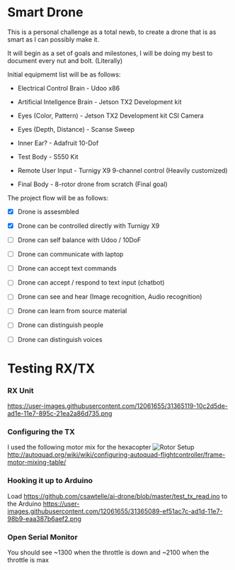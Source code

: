 # Smart Drone

This is a personal challenge as a total newb, to create a drone that is as smart as I can possibly make it.

It will begin as a set of goals and milestones, I will be doing my best to document every nut and bolt. (Literally)


Initial equipmemt list will be as follows:

* Electrical Control Brain - Udoo x86 

* Artificial Intellgence Brain - Jetson TX2 Development kit

* Eyes (Color, Pattern) - Jetson TX2 Development kit CSI Camera

* Eyes (Depth, Distance) - Scanse Sweep

* Inner Ear? - Adafruit 10-Dof

* Test Body - S550 Kit

* Remote User Input - Turnigy X9 9-channel control (Heavily customized)

* Final Body - 8-rotor drone from scratch  (Final goal)

The project flow will be as follows:

- [x] Drone is assesmbled
- [x] Drone can be controlled directly with Turnigy X9
- [ ] Drone can self balance with Udoo / 10DoF
- [ ] Drone can communicate with laptop
- [ ] Drone can accept text commands
- [ ] Drone can accept / respond to text input (chatbot)
- [ ] Drone can see and hear (Image recognition, Audio recognition)
- [ ] Drone can learn from source material
- [ ] Drone can distinguish people
- [ ] Drone can distinguish voices



# Testing RX/TX

### RX Unit
https://user-images.githubusercontent.com/12061655/31365119-10c2d5de-ad1e-11e7-895c-21ea2a86d735.png

### Configuring the TX
I used the following motor mix for the hexacopter
![Rotor Setup](https://user-images.githubusercontent.com/12061655/31257565-19bca576-a9ee-11e7-8e64-d0e4d13e2339.png)
http://autoquad.org/wiki/wiki/configuring-autoquad-flightcontroller/frame-motor-mixing-table/

### Hooking it up to Arduino
Load https://github.com/csawtelle/ai-drone/blob/master/test_tx_read.ino to the Arduino
https://user-images.githubusercontent.com/12061655/31365089-ef51ac7c-ad1d-11e7-98b9-eaa387b6aef2.png

### Open Serial Monitor
You should see ~1300 when the throttle is down and ~2100 when the throttle is max 

